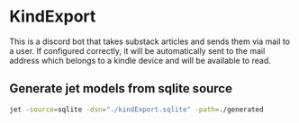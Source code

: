 # KindExport

This is a discord bot that takes substack
articles and sends them via mail to a user.
If configured correctly, it will be automatically sent to the mail
address which belongs to a kindle device and will be available to read.

## Generate jet models from sqlite source
```bash
jet -source=sqlite -dsn="./kindExport.sqlite" -path=./generated
```